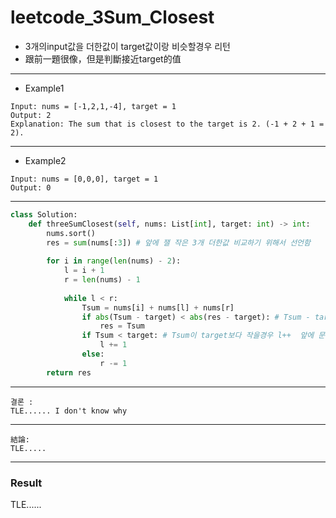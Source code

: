 # leetcode_3Sum_Closest
+ 3개의input값을 더한값이 target값이랑 비슷할경우 리턴
+ 跟前一題很像，但是判斷接近target的值

-----
+ Example1
```
Input: nums = [-1,2,1,-4], target = 1
Output: 2
Explanation: The sum that is closest to the target is 2. (-1 + 2 + 1 = 2).
```
----
+ Example2
```
Input: nums = [0,0,0], target = 1
Output: 0
```
----
```python
class Solution:
    def threeSumClosest(self, nums: List[int], target: int) -> int:
        nums.sort()
        res = sum(nums[:3]) # 앞에 잴 작은 3개 더한값 비교하기 위해서 선언함
        
        for i in range(len(nums) - 2):
            l = i + 1
            r = len(nums) - 1
            
            while l < r:
                Tsum = nums[i] + nums[l] + nums[r]
                if abs(Tsum - target) < abs(res - target): # Tsum - target이 res - target보다 작을경우 그 말은 Tsum < res , Tsum값이 더 작을경우 결과값을 Tsum으로 변경
                    res = Tsum
                if Tsum < target: # Tsum이 target보다 작을경우 l++  앞에 문제랑 똑같이 판단
                    l += 1
                else:
                    r -= 1
        return res
```
---
```
결론 : 
TLE...... I don't know why
```
---
```
結論:
TLE.....
```
---
### Result
TLE......
